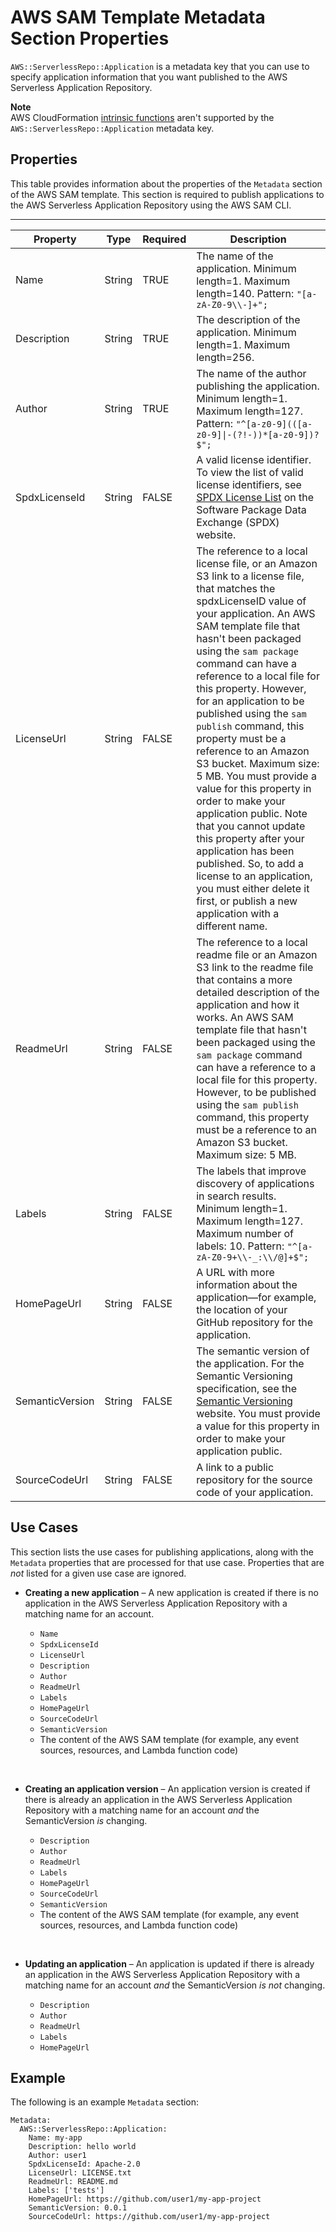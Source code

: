 # AWS SAM Template Metadata Section Properties<a name="serverless-sam-template-publishing-applications-metadata-properties"></a>

`AWS::ServerlessRepo::Application` is a metadata key that you can use to specify application information that you want published to the AWS Serverless Application Repository\.

**Note**  
AWS CloudFormation [intrinsic functions](https://docs.aws.amazon.com/AWSCloudFormation/latest/UserGuide/intrinsic-function-reference.html) aren't supported by the `AWS::ServerlessRepo::Application` metadata key\.

## Properties<a name="serverless-sam-template-publishing-applications-metadata-properties-table"></a>

This table provides information about the properties of the `Metadata` section of the AWS SAM template\. This section is required to publish applications to the AWS Serverless Application Repository using the AWS SAM CLI\.


****  

| Property | Type | Required | Description | 
| --- | --- | --- | --- | 
| Name | String | TRUE |  The name of the application\. Minimum length=1\. Maximum length=140\. Pattern: `"[a-zA-Z0-9\\-]+";`  | 
| Description | String | TRUE |  The description of the application\. Minimum length=1\. Maximum length=256\.  | 
| Author | String | TRUE |  The name of the author publishing the application\. Minimum length=1\. Maximum length=127\. Pattern: `"^[a-z0-9](([a-z0-9]\|-(?!-))*[a-z0-9])?$";`  | 
| SpdxLicenseId | String | FALSE | A valid license identifier\. To view the list of valid license identifiers, see [SPDX License List](https://spdx.org/licenses/) on the Software Package Data Exchange \(SPDX\) website\. | 
| LicenseUrl | String | FALSE |  The reference to a local license file, or an Amazon S3 link to a license file, that matches the spdxLicenseID value of your application\. An AWS SAM template file that hasn't been packaged using the `sam package` command can have a reference to a local file for this property\. However, for an application to be published using the `sam publish` command, this property must be a reference to an Amazon S3 bucket\. Maximum size: 5 MB\. You must provide a value for this property in order to make your application public\. Note that you cannot update this property after your application has been published\. So, to add a license to an application, you must either delete it first, or publish a new application with a different name\.  | 
| ReadmeUrl | String | FALSE |  The reference to a local readme file or an Amazon S3 link to the readme file that contains a more detailed description of the application and how it works\. An AWS SAM template file that hasn't been packaged using the `sam package` command can have a reference to a local file for this property\. However, to be published using the `sam publish` command, this property must be a reference to an Amazon S3 bucket\. Maximum size: 5 MB\.  | 
| Labels | String | FALSE |  The labels that improve discovery of applications in search results\. Minimum length=1\. Maximum length=127\. Maximum number of labels: 10\. Pattern: `"^[a-zA-Z0-9+\\-_:\\/@]+$";`  | 
| HomePageUrl | String | FALSE | A URL with more information about the application—for example, the location of your GitHub repository for the application\.  | 
| SemanticVersion | String | FALSE |  The semantic version of the application\. For the Semantic Versioning specification, see the [Semantic Versioning](https://semver.org/) website\. You must provide a value for this property in order to make your application public\.  | 
| SourceCodeUrl | String | FALSE | A link to a public repository for the source code of your application\. | 

## Use Cases<a name="serverless-sam-template-publishing-applications-metadata-properties-cases"></a>

This section lists the use cases for publishing applications, along with the `Metadata` properties that are processed for that use case\. Properties that are *not* listed for a given use case are ignored\.
+ **Creating a new application** – A new application is created if there is no application in the AWS Serverless Application Repository with a matching name for an account\.
  + `Name`
  + `SpdxLicenseId`
  + `LicenseUrl`
  + `Description`
  + `Author`
  + `ReadmeUrl`
  + `Labels`
  + `HomePageUrl`
  + `SourceCodeUrl`
  + `SemanticVersion`
  + The content of the AWS SAM template \(for example, any event sources, resources, and Lambda function code\)

   
+ **Creating an application version** – An application version is created if there is already an application in the AWS Serverless Application Repository with a matching name for an account *and* the SemanticVersion *is* changing\.
  + `Description`
  + `Author`
  + `ReadmeUrl`
  + `Labels`
  + `HomePageUrl`
  + `SourceCodeUrl`
  + `SemanticVersion`
  + The content of the AWS SAM template \(for example, any event sources, resources, and Lambda function code\)

   
+ **Updating an application** – An application is updated if there is already an application in the AWS Serverless Application Repository with a matching name for an account *and* the SemanticVersion *is not* changing\.
  + `Description`
  + `Author`
  + `ReadmeUrl`
  + `Labels`
  + `HomePageUrl`

## Example<a name="serverless-sam-template-publishing-applications-metadata-properties-example"></a>

The following is an example `Metadata` section:

```
Metadata:
  AWS::ServerlessRepo::Application:
    Name: my-app
    Description: hello world
    Author: user1
    SpdxLicenseId: Apache-2.0
    LicenseUrl: LICENSE.txt
    ReadmeUrl: README.md
    Labels: ['tests']
    HomePageUrl: https://github.com/user1/my-app-project
    SemanticVersion: 0.0.1
    SourceCodeUrl: https://github.com/user1/my-app-project
```